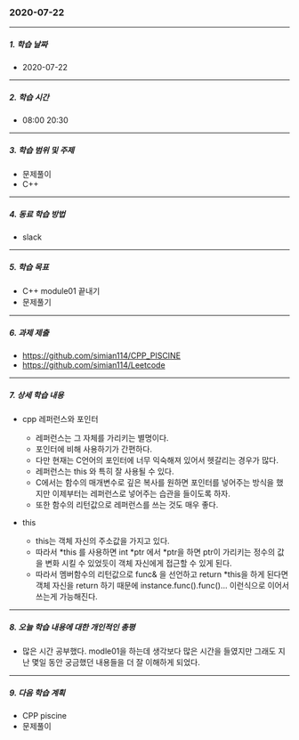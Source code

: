 ### 2020-07-22

-----
##### 1. 학습 날짜
- 2020-07-22

-----
##### 2. 학습 시간
- 08:00 20:30

-----
##### 3. 학습 범위 및 주제
- 문제풀이
- C++

-----
##### 4. 동료 학습 방법
- slack

-----
##### 5. 학습 목표
- C++ module01 끝내기
- 문제풀기

-----
##### 6. 과제 제출
- https://github.com/simian114/CPP_PISCINE
- https://github.com/simian114/Leetcode

-----
##### 7. 상세 학습 내용
- cpp 레퍼런스와 포인터
    - 레퍼런스는 그 자체를 가리키는 별명이다.
    - 포인터에 비해 사용하기가 간편하다.
    - 다만 현재는 C언어의 포인터에 너무 익숙해져 있어서 헷갈리는 경우가 많다.
    - 레퍼런스는 this 와 특히 잘 사용될 수 있다.
    - C에서는 함수의 매개변수로 깊은 복사를 원하면 포인터를 넣어주는 방식을 했지만 이제부터는 레퍼런스로 넣어주는 습관을 들이도록 하자.
    - 또한 함수의 리턴값으로 레퍼런스를 쓰는 것도 매우 좋다.

- this
    - this는 객체 자신의 주소값을 가지고 있다.
    - 따라서 \*this 를 사용하면 int \*ptr 에서 \*ptr을 하면 ptr이 가리키는 정수의 값을 변화 시킬 수 있었듯이 객체 자신에게 접근할 수 있게 된다.
    - 따라서 멤버함수의 리턴값으로 func& 을 선언하고 return \*this을 하게 된다면 객체 자신을 return 하기 때문에 instance.func().func()... 이런식으로 이어서 쓰는게 가능해진다.

-----
##### 8. 오늘 학습 내용에 대한 개인적인 총평
- 많은 시간 공부했다. modle01을 하는데 생각보다 많은 시간을 들였지만 그래도 지난 몇일 동안 궁금했던 내용들을 더 잘 이해하게 되었다.

-----
##### 9. 다음 학습 계획
- CPP piscine
- 문제풀이
